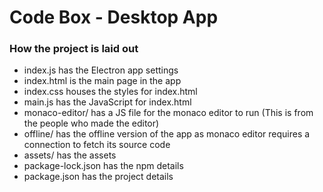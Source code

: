 # Code Box - Desktop App

### How the project is laid out
- index.js has the Electron app settings
- index.html is the main page in the app
- index.css houses the styles for index.html
- main.js has the JavaScript for index.html
- monaco-editor/ has a JS file for the monaco editor to run (This is from the people who made the editor)
- offline/ has the offline version of the app as monaco editor requires a connection to fetch its source code
- assets/ has the assets
- package-lock.json has the npm details
- package.json has the project details
